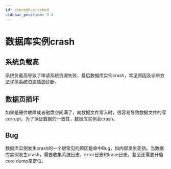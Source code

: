 ```yaml
---
id: stonedb-crashed
sidebar_position: 9.4
---
```


# 数据库实例crash

## 系统负载高
系统负载高导致了申请系统资源失败，最后数据库实例crash，常见原因及诊断方法详见[系统资源瓶颈诊断](resource-bottleneck.md)。
## 数据页损坏
如果是硬件故障或者磁盘空间满了，向数据文件写入时，很容易导致数据文件的写corrupt，为了保证数据的一致性，数据库实例会crash。
## Bug
数据库实例发生crash的一个很常见的原因是命中Bug，如内部发生死锁。当数据库实例发生crash，需要收集系统日志、error日志和trace日志，甚至还需要开启core dump来定位。

